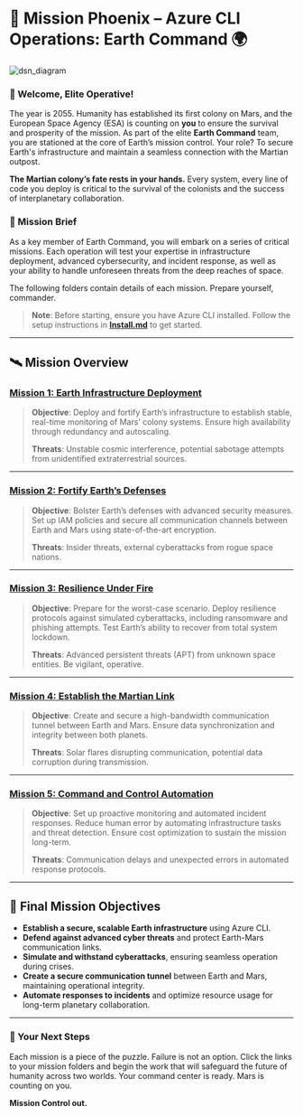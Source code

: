 # 🚀 **Mission Phoenix – Azure CLI Operations: Earth Command** 🌍

![dsn_diagram](https://github.com/user-attachments/assets/592b51aa-97bc-43a1-81ac-a690dcb598f0)

### **🌌 Welcome, Elite Operative!**

The year is 2055. Humanity has established its first colony on Mars, and the European Space Agency (ESA) is counting on **you** to ensure the survival and prosperity of the mission. As part of the elite **Earth Command** team, you are stationed at the core of Earth’s mission control. Your role? To secure Earth's infrastructure and maintain a seamless connection with the Martian outpost.

**The Martian colony’s fate rests in your hands.** Every system, every line of code you deploy is critical to the survival of the colonists and the success of interplanetary collaboration.

### **📝 Mission Brief**

As a key member of Earth Command, you will embark on a series of critical missions. Each operation will test your expertise in infrastructure deployment, advanced cybersecurity, and incident response, as well as your ability to handle unforeseen threats from the deep reaches of space.

The following folders contain details of each mission. Prepare yourself, commander.

> **Note**: Before starting, ensure you have Azure CLI installed. Follow the setup instructions in **[Install.md](Install.md)** to get started.

---

## 🛰️ **Mission Overview**

### **[Mission 1: Earth Infrastructure Deployment](Missions/mission_1.md)**
> **Objective**: Deploy and fortify Earth’s infrastructure to establish stable, real-time monitoring of Mars’ colony systems. Ensure high availability through redundancy and autoscaling.
>
> **Threats**: Unstable cosmic interference, potential sabotage attempts from unidentified extraterrestrial sources.

---

### **[Mission 2: Fortify Earth’s Defenses](Missions/mission_2.md)**
> **Objective**: Bolster Earth’s defenses with advanced security measures. Set up IAM policies and secure all communication channels between Earth and Mars using state-of-the-art encryption.
>
> **Threats**: Insider threats, external cyberattacks from rogue space nations.

---

### **[Mission 3: Resilience Under Fire](Missions/mission_3.md)**
> **Objective**: Prepare for the worst-case scenario. Deploy resilience protocols against simulated cyberattacks, including ransomware and phishing attempts. Test Earth’s ability to recover from total system lockdown.
>
> **Threats**: Advanced persistent threats (APT) from unknown space entities. Be vigilant, operative.

---

### **[Mission 4: Establish the Martian Link](Missions/mission_4.md)**
> **Objective**: Create and secure a high-bandwidth communication tunnel between Earth and Mars. Ensure data synchronization and integrity between both planets.
>
> **Threats**: Solar flares disrupting communication, potential data corruption during transmission.

---

### **[Mission 5: Command and Control Automation](Missions/mission_5.md)**
> **Objective**: Set up proactive monitoring and automated incident responses. Reduce human error by automating infrastructure tasks and threat detection. Ensure cost optimization to sustain the mission long-term.
>
> **Threats**: Communication delays and unexpected errors in automated response protocols.

---

## 🎯 **Final Mission Objectives**

- **Establish a secure, scalable Earth infrastructure** using Azure CLI.
- **Defend against advanced cyber threats** and protect Earth-Mars communication links.
- **Simulate and withstand cyberattacks**, ensuring seamless operation during crises.
- **Create a secure communication tunnel** between Earth and Mars, maintaining operational integrity.
- **Automate responses to incidents** and optimize resource usage for long-term planetary collaboration.

---

### **💼 Your Next Steps**

Each mission is a piece of the puzzle. Failure is not an option. Click the links to your mission folders and begin the work that will safeguard the future of humanity across two worlds. Your command center is ready. Mars is counting on you.

**Mission Control out.**
